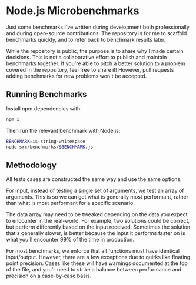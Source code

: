 # Node.js Microbenchmarks

Just some benchmarks I've written during development both professionally and during open-source contributions. The repository is for me to scaffold benchmarks quickly, and to refer back to benchmark results later.

While the repository is public, the purpose is to share why I made certain decisions. This is not a collaborative effort to publish and maintain benchmarks together. If you're able to pitch a better solution to a problem covered in the repository, feel free to share it! However, pull requests adding benchmarks for new problems won't be accepted.

## Running Benchmarks

Install npm dependencies with:

```sh
npm i
```

Then run the relevant benchmark with Node.js:

```sh
BENCHMARK=is-string-whitespace
node src/benchmarks/$BENCHMARK.js
```

## Methodology

All tests cases are constructed the same way and use the same options.

For input, instead of testing a single set of arguments, we test an array of arguments. This is so we can get what is generally most performant, rather than what is most performant for a specific scenario.

The data array may need to be tweaked depending on the data you expect to encounter in the real-world. For example, two solutions could be correct, but perform differently based on the input received. Sometimes the solution that's generally slower, is better because the input it performs faster on is what you'll encounter 99% of the time in production.

For most benchmarks, we enforce that all functions must have identical input/output. However, there are a few exceptions due to quirks like floating point precision. Cases like these will have warnings documented at the top of the file, and you'll need to strike a balance between performance and precision on a case-by-case basis.
